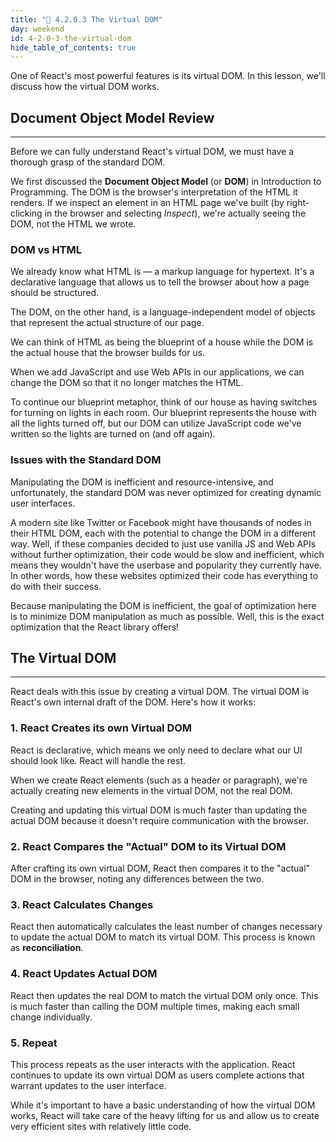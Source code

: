 ```yaml
---
title: "📓 4.2.0.3 The Virtual DOM"
day: weekend
id: 4-2-0-3-the-virtual-dom
hide_table_of_contents: true
---
```


One of React's most powerful features is its virtual DOM. In this lesson, we'll discuss how the virtual DOM works.

## Document Object Model Review
---

Before we can fully understand React's virtual DOM, we must have a thorough grasp of the standard DOM.

We first discussed the **Document Object Model** (or **DOM**) in Introduction to Programming. The DOM is the browser's interpretation of the HTML it renders. If we inspect an element in an HTML page we've built (by right-clicking in the browser and selecting _Inspect_), we're actually seeing the DOM, not the HTML we wrote.

### DOM vs HTML

We already know what HTML is — a markup language for hypertext. It's a declarative language that allows us to tell the browser about how a page should be structured.

The DOM, on the other hand, is a language-independent model of objects that represent the actual structure of our page.

We can think of HTML as being the blueprint of a house while the DOM is the actual house that the browser builds for us.

When we add JavaScript and use Web APIs in our applications, we can change the DOM so that it no longer matches the HTML.

To continue our blueprint metaphor, think of our house as having switches for turning on lights in each room. Our blueprint represents the house with all the lights turned off, but our DOM can utilize JavaScript code we've written so the lights are turned on (and off again).

### Issues with the Standard DOM

Manipulating the DOM is inefficient and resource-intensive, and unfortunately, the standard DOM was never optimized for creating dynamic user interfaces. 

A modern site like Twitter or Facebook might have thousands of nodes in their HTML DOM, each with the potential to change the DOM in a different way. Well, if these companies decided to just use vanilla JS and Web APIs without further optimization, their code would be slow and inefficient, which means they wouldn't have the userbase and popularity they currently have. In other words, how these websites optimized their code has everything to do with their success.

Because manipulating the DOM is inefficient, the goal of optimization here is to minimize DOM manipulation as much as possible. Well, this is the exact optimization that the React library offers! 

## The Virtual DOM
---

React deals with this issue by creating a virtual DOM. The virtual DOM is React's own internal draft of the DOM. Here's how it works:

### 1. React Creates its own Virtual DOM

React is declarative, which means we only need to declare what our UI should look like. React will handle the rest.

When we create React elements (such as a header or paragraph), we're actually creating new elements in the virtual DOM, not the real DOM.

Creating and updating this virtual DOM is much faster than updating the actual DOM because it doesn't require communication with the browser.

### 2. React Compares the "Actual" DOM to its Virtual DOM

After crafting its own virtual DOM, React then compares it to the "actual" DOM in the browser, noting any differences between the two.

### 3. React Calculates Changes

React then automatically calculates the least number of changes necessary to update the actual DOM to match its virtual DOM. This process is known as **reconciliation**.

### 4.  React Updates Actual DOM

React then updates the real DOM to match the virtual DOM only once. This is much faster than calling the DOM multiple times, making each small change individually.

### 5.  Repeat

This process repeats as the user interacts with the application. React continues to update its own virtual DOM as users complete actions that warrant updates to the user interface.

While it's important to have a basic understanding of how the virtual DOM works, React will take care of the heavy lifting for us and allow us to create very efficient sites with relatively little code.
